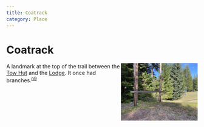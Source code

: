 ```yaml
---
title: Coatrack
category: Place
---
```

# Coatrack
<img src="img/2020%20Coatrack.jpeg" style="width: 40%;" align="right">

A landmark at the top of the trail between the [Tow Hut](Tow-Hut) and the [Lodge](Lodge). It once had branches.<sup>[n9][]</sup>


[n9]: Names-2009

